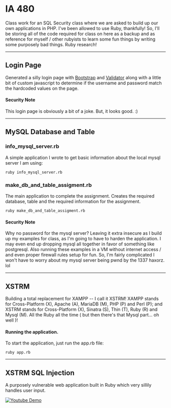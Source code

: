 # IA 480 

Class work for an SQL Security class where we are asked to build up our own applications in PHP. I've been allowed to use Ruby, thankfully! So, I'll be storing all of the code required for class on here as a backup and as reference for myself / other rubyists to learn some fun things by writing some purposely bad things. Ruby research! 

---

## Login Page

Generated a silly login page with [Bootstrap](http://getbootstrap.com/) and [Validator](http://1000hz.github.io/bootstrap-validator/) along with a little bit of custom javascript to determine if the username and password match the hardcoded values on the page.

#### Security Note

This login page is obviously a bit of a joke. But, it looks good. :)

---

## MySQL Database and Table

### info_mysql_server.rb

A simple application I wrote to get basic information about the local mysql server I am using: 

`ruby info_mysql_server.rb`

### make_db_and_table_assigment.rb

The main application to complete the assignment. Creates the required database, table and the required information for the assignment. 

`ruby make_db_and_table_assigment.rb`

#### Security Note

Why no password for the mysql server? Leaving it extra insecure as I build up my examples for class, as I'm going to have to harden the application. I may even end up dropping mysql all together in favor of something like postgresql. Also running these examples in a VM without internet access / and even proper firewall rules setup for fun. So, I'm fairly complicated I won't have to worry about my mysql server being pwnd by the 1337 haxorz. lol 

---

## XSTRM

Building a total replacement for XAMPP -- I call it XSTRM! XAMPP stands for Cross-Platform (X), Apache (A), MariaDB (M), PHP (P) and Perl (P); and XSTRM stands for Cross-Platform (X), Sinatra (S), Thin (T), Ruby (R) and Mysql (M). All the Ruby all the time ( but then there's that Mysql part... oh well )!

#### Running the application.

To start the application, just run the app.rb file:

`ruby app.rb`

---

## XSTRM SQL Injection

A purposely vulnerable web application built in Ruby which very sillily handles user input.

[![Youtube Demo](http://img.youtube.com/vi/cd1Btha-ujA/0.jpg)](https://www.youtube.com/watch?v=cd1Btha-ujA "Ruby Silly SQL Injection")

